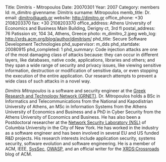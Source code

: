 Title: Dimitris - Mitropoulos
Date: 20070301
Year: 2007
Category: members 
Id: m_dimitro
givenname: Dimitris
surname: Mitropoulos
memb_title: Dr.
email: dimitro@aueb.gr
website: http://dimitro.gr
office_phone: +30 2108203370
fax: +30 2108203370
office_address: Athens University of Economics and Business Main Building, Derigny ct, 3rd fl 
postal_address: 76 Patission str, 104 34, Athens, Greece 
photo: m_dimitro_2.jpeg
web_log: http://xrds.acm.org/blog/author/dimitrism/
phd_title: Secure Software Development Technologies 
phd_supervisor: m_dds
phd_startdate: 20080915
phd_completed: 1
phd_summary: Code injection attacks are one of the most damaging class of attacks because: they can occur in different layers, like databases, native code, applications, libraries and others; and they span a wide range of security and privacy issues, like viewing sensitive information, destruction or modification of sensitive data, or even stopping the execution of the entire application. Our research attempts to prevent a wide class of such attacks in a novel way. 


_Dimitris Mitropoulos_ is a software and security engineer at the [Greek Research and Technology Network (GRNET)](https://grnet.gr/). Dr. Mitropoulos holds a BSc in Informatics and Telecommunications from the National and Kapodistrian University of Athens, an MSc in Information Systems from the Athens University of Economics and Business and a PhD in Cyber Security from the Athens University of Economics and Business. He has also been a Postdoctoral researcher at the [Network Security Laboratory (NSL)](http://nsl.cs.columbia.edu/index.html) of Columbia University in the City of New York. He has worked in the industry as a software engineer and has been involved in several EU and US funded R&D projects. His research interests include application security, systems security, software evolution and software engineering. He is a member of ACM, IEEE, [SysSec](http://www.syssec-project.eu/community/members/), [OWASP](http://www.owasp.org/index.php/Greece), and an official writer for the [XRDS:Crossroads](http://xrds.acm.org/blog/?author=8) blog of ACM.